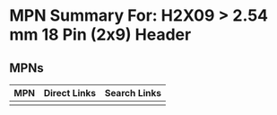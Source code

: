



# MPN Summary For: H2X09 > 2.54 mm 18 Pin (2x9) Header

## MPNs
  

|MPN|Direct Links|Search Links|
| :--- | :--- | :--- |
||||
